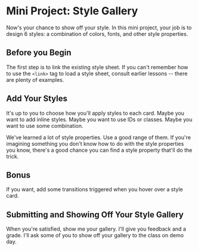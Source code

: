 # Mini Project: Style Gallery

Now's your chance to show off your style. In this mini project, your job is to
design 6 styles: a combination of colors, fonts, and other style properties.

## Before you Begin

The first step is to link the existing style sheet. If you can't remember how to
use the `<link>` tag to load a style sheet, consult earlier lessons -- there are
plenty of examples.

## Add Your Styles

It's up to you to choose how you'll apply styles to each card. Maybe you want to
add inline styles. Maybe you want to use IDs or classes. Maybe you want to use
some combination.

We've learned a lot of style properties. Use a good range of them. If you're
imagining something you don't know how to do with the style properties you know,
there's a good chance you can find a style property that'll do the trick.

## Bonus

If you want, add some transitions triggered when you hover over a style card.

## Submitting and Showing Off Your Style Gallery

When you're satisfied, show me your gallery. I'll give you feedback and a grade.
I'll ask some of you to show off your gallery to the class on demo day. 

